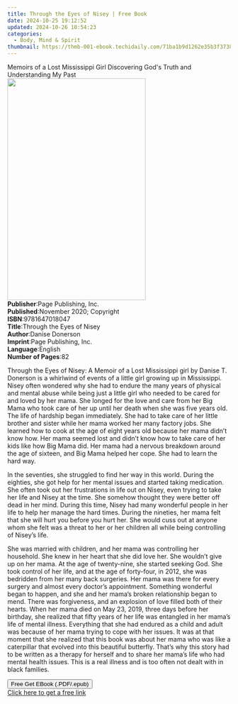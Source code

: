 ```yaml
---
title: Through the Eyes of Nisey | Free Book
date: 2024-10-25 19:12:52
updated: 2024-10-26 10:54:23
categories:
  - Body, Mind & Spirit
thumbnail: https://thmb-001-ebook.techidaily.com/71ba1b9d1262e35b3f3738a138636df21f194e97135dc2e91452ffb66445a4ab.jpg
---
```

<main id="book-container">
  <div class="flex flex-col">
    <div class="book-brief flex-1 py-6 px-4 sm:p-6 md:py-10 md:px-8">
      <!-- brief-->
      <div class="book-brief-main">
        Memoirs of a Lost Mississippi Girl Discovering God's Truth and
        Understanding My Past
      </div>
    </div>
    <div
      class="book-meta-info flex-1 grid gap-4 col-start-1 col-end-3 row-start-1 sm:mb-6 sm:grid-cols-4 lg:gap-6 lg:col-start-2 lg:row-end-6 lg:row-span-6 lg:mb-0"
    >
      <div
        class="book-meta-info-left place-content-center mt-4 p-4 text-sm leading-6 col-start-2 col-span-2 dark:text-slate-400"
      >
        <img
          class="w-full h-500 object-cover rounded-lg sm:h-255 sm:col-span-2 lg:col-span-full"
          src="https://img-001-ebook.techidaily.com/1e8677f6386122275e2cee897607c859c87d723bc153787cfc9e7f49b2e811ae.jpg"
          alt=""
          width="312"
          height="500"
        />
      </div>
      <div
        class="book-meta-info-right mt-2 col-start-1 row-start-2 col-span-3 self-center"
      >
        <!-- meta data  -->
        <div class="flex flex-col px-4 md:px-8">
          <div class="flex-1">
            <strong>Publisher</strong>:<span class="px-2"
              >Page Publishing, Inc.</span
            >
          </div>
          <div class="flex-1">
            <strong>Published</strong>:<span class="px-2"
              >November 2020; Copyright</span
            >
          </div>
          <div class="flex-1">
            <strong>ISBN</strong>:<span class="px-2">9781647018047</span>
          </div>
          <div class="flex-1">
            <strong>Title</strong>:<span class="px-2"
              >Through the Eyes of Nisey</span
            >
          </div>
          <div class="flex-1">
            <strong>Author</strong>:<span class="px-2">Danise Donerson</span>
          </div>
          <div class="flex-1">
            <strong>Imprint</strong>:<span class="px-2"
              >Page Publishing, Inc.</span
            >
          </div>
          <div class="flex-1">
            <strong>Language</strong>:<span class="px-2">English</span>
          </div>
          <div class="flex-1">
            <strong>Number of Pages</strong>:<span class="px-2">82</span>
          </div>
        </div>
      </div>
    </div>
    <div class="book-description flex-1 py-6 px-4 sm:p-6 md:py-10 md:px-8">
      <div class="book-description-main">
        <div accordion-content="" id="description">
          <p>
            Through the Eyes of Nisey: A Memoir of a Lost Mississippi girl by
            Danise T. Donerson is a whirlwind of events of a little girl growing
            up in Mississippi. Nisey often wondered why she had to endure the
            many years of physical and mental abuse while being just a little
            girl who needed to be cared for and loved by her mama. She longed
            for the love and care from her Big Mama who took care of her up
            until her death when she was five years old. The life of hardship
            began immediately. She had to take care of her little brother and
            sister while her mama worked her many factory jobs. She learned how
            to cook at the age of eight years old because her mama didn’t know
            how. Her mama seemed lost and didn’t know how to take care of her
            kids like how Big Mama did. Her mama had a nervous breakdown around
            the age of sixteen, and Big Mama helped her cope. She had to learn
            the hard way.
          </p>
          <p></p>
          <p>
            In the seventies, she struggled to find her way in this world.
            During the eighties, she got help for her mental issues and started
            taking medication. She often took out her frustrations in life out
            on Nisey, even trying to take her life and Nisey at the time. She
            somehow thought they were better off dead in her mind. During this
            time, Nisey had many wonderful people in her life to help her manage
            the hard times. During the nineties, her mama felt that she will
            hurt you before you hurt her. She would cuss out at anyone whom she
            felt was a threat to her or her children all while being controlling
            of Nisey’s life.
          </p>
          <p></p>
          <p>
            She was married with children, and her mama was controlling her
            household. She knew in her heart that she did love her. She wouldn’t
            give up on her mama. At the age of twenty-nine, she started seeking
            God. She took control of her life, and at the age of forty-four, in
            2012, she was bedridden from her many back surgeries. Her mama was
            there for every surgery and almost every doctor’s appointment.
            Something wonderful began to happen, and she and her mama’s broken
            relationship began to mend. There was forgiveness, and an explosion
            of love filled both of their hearts. When her mama died on May 23,
            2019, three days before her birthday, she realized that fifty years
            of her life was entangled in her mama’s life of mental illness.
            Everything that she had endured as a child and adult was because of
            her mama trying to cope with her issues. It was at that moment that
            she realized that this book was about her mama who was like a
            caterpillar that evolved into this beautiful butterfly. That’s why
            this story had to be written as a therapy for herself and to share
            her mama’s life who had mental health issues. This is a real illness
            and is too often not dealt with in black families.
          </p>
        </div>
        <div class="accordion-fader"></div>
      </div>
    </div>
    <div class="book-excerpts flex-1 py-6 px-4 sm:p-6 md:py-10 md:px-8"></div>
    <div
      class="book-about-author flex-1 py-6 px-4 sm:p-6 md:py-10 md:px-8"
    ></div>
    <div class="book-free-get flex-1 py-6 px-4 sm:p-6 md:py-10 md:px-8">
      <button
        id="btn-free-get"
        class="bg-blue-500 hover:bg-blue-700 text-white font-bold py-2 px-4 rounded"
      >
        Free Get EBook (.PDF/.epub)
      </button>
      <div id="countdown-display" class="px-2 text-lg mt-2"></div>
      <a
        id="free-link"
        class="hidden bg-blue-500 hover:bg-blue-700 text-white font-bold py-2 px-4 rounded"
        href="https://www.ebooks.com/en-us/book/210168549/through-the-eyes-of-nisey/danise-donerson/"
        target="_blank"
        >Click here to get a free link</a
      >
    </div>
    <script>
      let countdownTime = 0;
      let countdownInterval = null;
      document
        .getElementById('btn-free-get')
        .addEventListener('click', startCountdown);
      function startCountdown() {
        countdownTime = new Date().getTime() + 60000 * 3;
        countdownInterval = setInterval(updateCountdown, 1000);
        document.getElementById('btn-free-get').disabled = true;
        document
          .getElementById('btn-free-get')
          .classList.add('bg-gray-500', 'cursor-not-allowed');
      }
      function updateCountdown() {
        let currentTime = new Date().getTime();
        let timeLeft = countdownTime - currentTime;
        let secondsLeft = Math.floor(timeLeft / 1000);
        document.getElementById('countdown-display').innerHTML =
          `Remaining time: ${secondsLeft} seconds.`;
        if (secondsLeft <= 0) {
          clearInterval(countdownInterval);
          document.getElementById('btn-free-get').classList.add('hidden');
          document.getElementById('free-link').classList.remove('hidden');
          document.getElementById('countdown-display').innerHTML = '';
        }
      }
    </script>
  </div>
</main>
